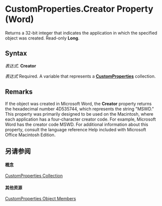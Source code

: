 
# CustomProperties.Creator Property (Word)

Returns a 32-bit integer that indicates the application in which the specified object was created. Read-only  **Long**.


## Syntax

 _表达式_. **Creator**

 _表达式_ Required. A variable that represents a **[CustomProperties](8b4248a1-7e1f-dbbd-37ab-f52a2d1ee505.md)** collection.


## Remarks

If the object was created in Microsoft Word, the  **Creator** property returns the hexadecimal number 4D535744, which represents the string "MSWD." This property was primarily designed to be used on the Macintosh, where each application has a four-character creator code. For example, Microsoft Word has the creator code MSWD. For additional information about this property, consult the language reference Help included with Microsoft Office Macintosh Edition.


## 另请参阅


#### 概念


[CustomProperties Collection](8b4248a1-7e1f-dbbd-37ab-f52a2d1ee505.md)
#### 其他资源


[CustomProperties Object Members](http://msdn.microsoft.com/library/ff823b6b-c9aa-ff07-9989-d27456e6fef9%28Office.15%29.aspx)